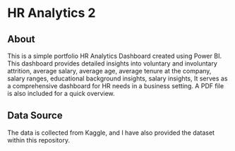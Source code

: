# HR Analytics 2

## About
This is a simple portfolio HR Analytics Dashboard created using Power BI. This dashboard provides detailed insights into voluntary and involuntary attrition, average salary, average age, average tenure at the company, salary ranges, educational background insights, salary insights, It serves as a comprehensive dashboard for HR needs in a business setting. A PDF file is also included for a quick overview.

## Data Source
The data is collected from Kaggle, and I have also provided the dataset within this repository.
